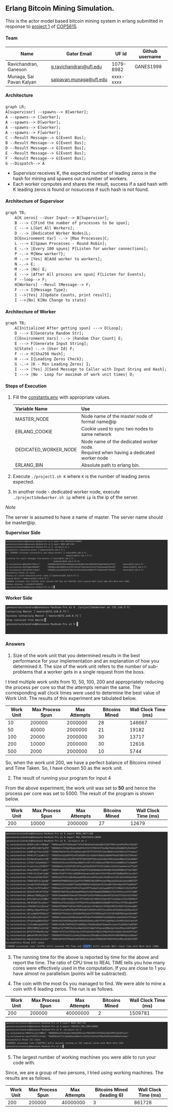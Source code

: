 ## Erlang Bitcoin Mining Simulation.

This is the actor model based bitcoin mining system in erlang submitted in response
to [project 1](https://ufl.instructure.com/courses/467300/assignments/5383668)
of [COP5615](https://ufl.instructure.com/courses/467300).

#### Team

| Name                     | Gator Email             | UF Id     | Github username |
|--------------------------|-------------------------|-----------|-----------------|
| Ravichandran, Ganeson    | g.ravichandran@ufl.edu  | 1079-8982 | GANES1998       |
| Munaga, Sai Pavan Kalyan | saipavan.munaga@ufl.edu | xxxx-xxxx |                 |

#### Architecture

```mermaid
graph LR;
A[supervisor] --spawns--> B[worker];
A --spawns--> C[worker];
A --spawns--> D[worker];
A --spawns--> E[worker];
A --spawns--> F[worker];
C --Result Message--> G[Event Bus];
B --Result Message--> G[Event Bus];
D --Result Message--> G[Event Bus];
E --Result Message--> G[Event Bus];
F --Result Message--> G[Event Bus];
G --Dispatch--> A
```

- Supervisor receives K, the expected number of leading zeros in the hash for mining and spawns out a number of workers.
- Each worker computes and shares the result, success if a said hash with K leading zeros is found or nosuccess if such
  hash is not found.

#### Architecture of Supervisor

```mermaid
graph TB;
    A[K zeros] --User Input--> B[Supervisor];
    B ---> C[Find the number of processes to be spun];
    C ---> L[Get All Workers];
    D -.-> |Dedicated Worker Nodes|L;
    D[Environment Var] -.-> |Max Processes|C;
    L ---> E[Spawn Processes - Round Robin];
    E -.-> |Every 100 spuns| P[Listen for worker connections];
    P -.-> M{New worker?};
    M -.-> |Yes| N[Add worker to workers]; 
    N -.-> E;
    M -.-> |No| E;
    E ---> |After All process are spun| F[Listen for Events];
    F --loop--> F;
    H[Workers] --Resul tMessage--> F; 
    F ---> I{Message Type};
    I -->|Yes| J[Update Counts, print result];
    I -->|No| K[No Change to state]
```

#### Architecture of Worker

```mermaid
graph TB;
    A[Initialized After getting spun] ---> D[Loop];
    D ---> E[Generate Random Str];
    C[Environment Vars] -.-> |Random Char Count| E;
    E ---> F[Generate Input String];
    G[State] -.-> |User Id| F;
    F ---> H[Sha256 Hash];
    H ---> I{Leading Zeros Check};
    G -.-> |K - Min Leading Zeros| I;
    I ---> |Yes| J[Send Message to Caller with Input String and Hash];
    I ---> |No - Loop for maximum of work unit times| D;
```

#### Steps of Execution

1. Fill the [constants.env](constants.env) with appropriate values.

   | Variable Name         | Use                                                                                                        |
   |-----------------------|------------------------------------------------------------------------------------------------------------|
   | MASTER_NODE           | Node name of the master node of format name@ip                                                             |
   | ERLANG_COOKIE         | Cookie used to sync two nodes to same network                                                              |
   | DEDICATED_WORKER_NODE | Node name of the dedicated worker node.<br/> Required when having a dedicated worker node                  |
   | ERLANG_BIN            | Absolute path to erlang bin.                                                                               |

2. Execute ```./project1.sh K``` where `K` is the number of leading zeros expected.
3. In another node - dedicated worker node, execute ```./project1dedworker.sh ip``` where `ip` is the ip of the server.

*Note*

The server is assumed to have a name of master. The server name should be master@ip.

**Supervisor Side**

![supervisor_op.png](doc/assets/supervisor_op.png)

**Worker Side**

![worker_op.png](doc/assets/worker_op.png)


#### Answers

1. Size of the work unit that you determined results in the best performance for your implementation and an explanation
   of how you determined it. The size of the work unit refers to the number of sub-problems that a worker gets in a
   single request from the boss.

I tried multiple work units from 10, 50, 100, 200 and appropriately reducing the process per core so that the attempts
remain the same.
The corresponding wall clock times were used to determine the best value of Work Unit. The results of this experiment
are tabulated below.

| Work Unit |  Max Process Spun | Max Attempts | Bitcoins Mined | Wall Clock Time (ms) |
|-----------|-------------------|--------------|----------------|----------------------|
| 10        |  200000           | 2000000      | 28             | 146667               |
| 50        |  40000            | 2000000      | 21             | 19182                |
| 100       |  20000            | 2000000      | 30             | 13717                |
| 200       |  10000            | 2000000      | 30             | 12616                |
| 500       |  2000             | 2000000      | 10             | 5744                 |

So, when the work unit 200, we have a perfect balance of Bitcoins mined and Time Taken. So, I have chosen 50 as the work
unit.

2. The result of running your program for input 4

From the above experiment, the work unit was set to **50** and hence the process per core was set to 5000. The result of
the program is shown below.

| Work Unit | Max Process Spun | Max Attempts | Bitcoins Mined | Wall Clock Time (ms) |
|-----------|------------------|--------------|----------------|----------------------|
| 200       | 10000            | 2000000      | 27             | 12679                |

![](doc/assets/2/2.png)

3. The running time for the above is reported by time for the above and report the time. The ratio of CPU time to REAL
   TIME tells you how many cores were effectively used in the computation. If you are close to 1 you have almost no
   parallelism (points will be subtracted).


4. The coin with the most 0s you managed to find.
   We were able to mine a coin with 6 leading zeros. The run is as follows.

| Work Unit | Max Process Spun | Max Attempts | Bitcoins Mined | Wall Clock Time (ms) |
|-----------|------------------|--------------|----------------|----------------------|
| 200       | 200000           | 40000000     | 2              | 1509781              |

![](doc/assets/MaxLeadingZeros.png)

5. The largest number of working machines you were able to run your code with.

Since, we are a group of two persons, I tried using working machines. The results are as follows.

| Work Unit | Max Process Spun | Max Attempts | Bitcoins Mined (leading 6) | Wall Clock Time (ms) |
|-----------|------------------|--------------|----------------------------|----------------------|
| 200       | 200000           | 40000000     | 3                          | 861728               |


